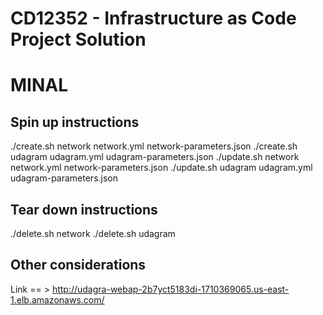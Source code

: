 # CD12352 - Infrastructure as Code Project Solution
# MINAL

## Spin up instructions
./create.sh network network.yml network-parameters.json
./create.sh udagram udagram.yml udagram-parameters.json
./update.sh network network.yml network-parameters.json
./update.sh udagram udagram.yml udagram-parameters.json
## Tear down instructions
./delete.sh network
./delete.sh udagram
## Other considerations
Link == > http://udagra-webap-2b7yct5183di-1710369065.us-east-1.elb.amazonaws.com/